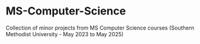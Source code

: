 # MS-Computer-Science
Collection of minor projects from MS Computer Science courses (Southern Methodist University - May 2023 to May 2025)

